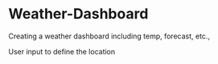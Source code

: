 # Weather-Dashboard
Creating a weather dashboard including temp, forecast, etc.,  


User input to define the location
